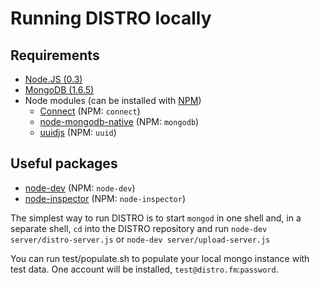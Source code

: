# Running DISTRO locally

## Requirements

- [Node.JS (0.3)](http://nodejs.org/)
- [MongoDB (1.6.5)](http://www.mongodb.org/)
- Node modules (can be installed with [NPM](http://npmjs.org/))
  - [Connect](https://github.com/senchalabs/connect) (NPM: `connect`)
  - [node-mongodb-native](https://github.com/christkv/node-mongodb-native) (NPM: `mongodb`)
  - [uuidjs](https://bitbucket.org/nikhilm/uuidjs) (NPM: `uuid`)

## Useful packages

- [node-dev](https://github.com/fgnass/node-dev) (NPM: `node-dev`)
- [node-inspector](https://github.com/dannycoates/node-inspector) (NPM: `node-inspector`)

The simplest way to run DISTRO is to start `mongod` in one shell and, in a separate shell, `cd` into the DISTRO repository and run `node-dev server/distro-server.js` or `node-dev server/upload-server.js`

You can run test/populate.sh to populate your local mongo instance with test data. One account will be installed, `test@distro.fm`:`password`.